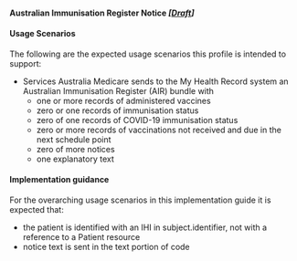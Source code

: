 #### Australian Immunisation Register Notice  *[[Draft](http://hl7.org/fhir/stu3/valueset-publication-status.html)]*

#### Usage Scenarios
The following are the expected usage scenarios this profile is intended to support:
* Services Australia Medicare sends to the My Health Record system an Australian Immunisation Register (AIR) bundle with
  * one or more records of administered vaccines
  * zero or one records of immunisation status
  * zero of one records of COVID-19 immunisation status
  * zero or more records of vaccinations not received and due in the next schedule point
  * zero of more notices 
  * one explanatory text

#### Implementation guidance
For the overarching usage scenarios in this implementation guide it is expected that:
* the patient is identified with an IHI in subject.identifier, not with a reference to a Patient resource
* notice text is sent in the text portion of code

